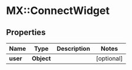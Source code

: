 # MX::ConnectWidget

## Properties
Name | Type | Description | Notes
------------ | ------------- | ------------- | -------------
**user** | **Object** |  | [optional] 


